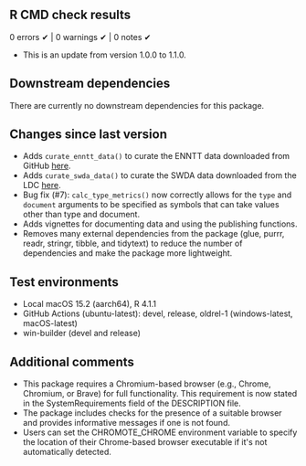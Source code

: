 ## R CMD check results

0 errors ✔ | 0 warnings ✔ | 0 notes ✔

- This is an update from version 1.0.0 to 1.1.0.

## Downstream dependencies

There are currently no downstream dependencies for this package.

## Changes since last version

- Adds `curate_enntt_data()` to curate the ENNTT data downloaded from GitHub [here](https://github.com/senisioi/enntt-release).
- Adds `curate_swda_data()` to curate the SWDA data downloaded from the LDC [here](https://catalog.ldc.upenn.edu/docs/LDC97S62/swb1_dialogact_annot.tar.gz).
- Bug fix (#7): `calc_type_metrics()` now correctly allows for the `type` and `document` arguments to be specified as symbols that can take values other than type and document.
- Adds vignettes for documenting data and using the publishing functions.
- Removes many external dependencies from the package (glue, purrr, readr, stringr, tibble, and tidytext) to reduce the number of dependencies and make the package more lightweight.

## Test environments

- Local macOS 15.2 (aarch64), R 4.1.1
- GitHub Actions (ubuntu-latest): devel, release, oldrel-1 (windows-latest, macOS-latest)
- win-builder (devel and release)

## Additional comments

- This package requires a Chromium-based browser (e.g., Chrome, Chromium, or Brave) for full functionality. This requirement is now stated in the SystemRequirements field of the DESCRIPTION file.
- The package includes checks for the presence of a suitable browser and provides informative messages if one is not found.
- Users can set the CHROMOTE_CHROME environment variable to specify the location of their Chrome-based browser executable if it's not automatically detected.
